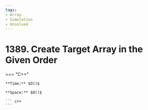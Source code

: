 ```yaml
---
tags:
- Array
- Simulation
- Unsolved
---
```



# 1389. Create Target Array in the Given Order

=== "C++"

    **Time:** $O()$

    **Space:** $O()$

    ``` c++
    ```